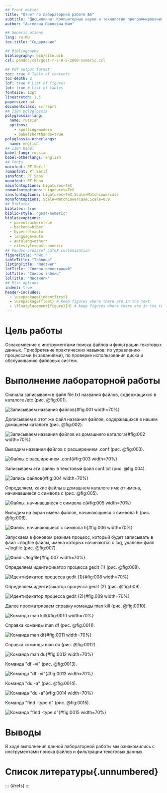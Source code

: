 ```yaml
---
## Front matter
title: "Отчет по лабораторной работе №6"
subtitle: "Дисциплина: Компьютерные науки и технологии программирования"
author: "Ангелина Павловна Ким"

## Generic otions
lang: ru-RU
toc-title: "Содержание"

## Bibliography
bibliography: bib/cite.bib
csl: pandoc/csl/gost-r-7-0-5-2008-numeric.csl

## Pdf output format
toc: true # Table of contents
toc-depth: 2
lof: true # List of figures
lot: true # List of tables
fontsize: 12pt
linestretch: 1.5
papersize: a4
documentclass: scrreprt
## I18n polyglossia
polyglossia-lang:
  name: russian
  options:
	- spelling=modern
	- babelshorthands=true
polyglossia-otherlangs:
  name: english
## I18n babel
babel-lang: russian
babel-otherlangs: english
## Fonts
mainfont: PT Serif
romanfont: PT Serif
sansfont: PT Sans
monofont: PT Mono
mainfontoptions: Ligatures=TeX
romanfontoptions: Ligatures=TeX
sansfontoptions: Ligatures=TeX,Scale=MatchLowercase
monofontoptions: Scale=MatchLowercase,Scale=0.9
## Biblatex
biblatex: true
biblio-style: "gost-numeric"
biblatexoptions:
  - parentracker=true
  - backend=biber
  - hyperref=auto
  - language=auto
  - autolang=other*
  - citestyle=gost-numeric
## Pandoc-crossref LaTeX customization
figureTitle: "Рис."
tableTitle: "Таблица"
listingTitle: "Листинг"
lofTitle: "Список иллюстраций"
lotTitle: "Список таблиц"
lolTitle: "Листинги"
## Misc options
indent: true
header-includes:
  - \usepackage{indentfirst}
  - \usepackage{float} # keep figures where there are in the text
  - \floatplacement{figure}{H} # keep figures where there are in the text
---
```


# Цель работы

Ознакомление с инструментами поиска файлов и фильтрации текстовых данных. Приобретение практических навыков: по управлению процессами (и заданиями), по проверке использования диска и обслуживанию файловых систем.

# Выполнение лабораторной работы

Сначала записываем в файл file.txt названия файлов, содержащихся в каталоге /etc (рис. @fig:001).

![Записываем названия файлов ](image/1.jpg){#fig:001 width=70%}

Дописываем в этот же файл названия файлов, содержащихся в нашем домашнем каталоге (рис. @fig:002).

![Записываем названия файлов из домашнего каталога](image/2.jpg){#fig:002 width=70%}

Выводим названия файлов с расширением .conf (рис. @fig:003).

![Файлы с расширением .conf](image/3.jpg){#fig:003 width=70%}

Записываем эти файлы в текстовый файл conf.txt (рис. @fig:004).

![Запись файлов](image/4.jpg){#fig:004 width=70%}

Определяем, какие файлы в домашнем каталоге имеют имена, начинавшиеся с символа с (рис. @fig:005).

![Файлы, начинавшиеся с символа с](image/5.jpg){#fig:005 width=70%}

Выводим на экран имена файлов, начинающиеся с символа h (рис. @fig:006).

![Файлы, начинающиеся с символа h](image/6.jpg){#fig:006 width=70%}

Запускаем в фоновом режиме процесс, который будет записывать в файл ~/logfile файлы, имена которых начинаются с log, удаляем файл ~/logfile (рис. @fig:007).

![Файл ~/logfile](image/7.jpg){#fig:007 width=70%}

Определяем идентификатор процесса gedit (1) (рис. @fig:008).

![Идентификатор процесса gedit (1)](image/8.jpg){#fig:008 width=70%}

Определяем идентификатор процесса gedit (2) (рис. @fig:009).

![Идентификатор процесса gedit (2)](image/9.jpg){#fig:009 width=70%}

Далее просматриваем справку команды man kill (рис. @fig:0010).

![Команда man kill](image/10.jpg){#fig:0010 width=70%}

Справка команды man df (рис. @fig:0011).

![Команда man df](image/11.jpg){#fig:0011 width=70%}

Справка команды man du (рис. @fig:0012).

![Команда man du](image/12.jpg){#fig:0012 width=70%}

Команда "df -vi" (рис. @fig:0013).

![Команда "df -vi"](image/13.jpg){#fig:0013 width=70%}

Команда "du -a" (рис. @fig:0014).

![Команда "du -a"](image/14.jpg){#fig:0014 width=70%}

Команда "find -type d" (рис. @fig:0015).

![Команда "find -type d"](image/15.jpg){#fig:0015 width=70%}

# Выводы

В ходе выполнения данной лабораторной работы мы ознакомились с инструментами поиска файлов и фильтрации текстовых данных.

# Список литературы{.unnumbered}

::: {#refs}
:::
